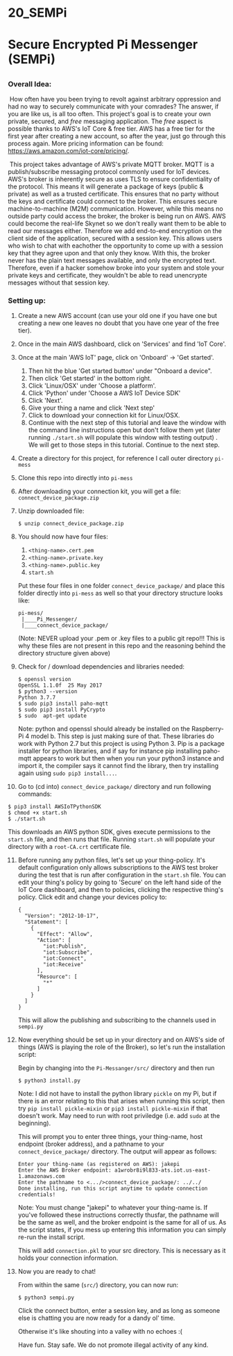# 20_SEMPi
# Secure Encrypted Pi Messenger (SEMPi)

## 

### Overall Idea:

​	How often have you been trying to revolt against arbitrary oppression and had no way to securely communicate with your comrades? The answer, if you are like us, is all too often. This project's goal is to create your own private, secured, and *free* messaging application. The *free* aspect is possible thanks to AWS's IoT Core & free tier. AWS has a free tier for the first year after creating a new account, so after the year, just go through this process again. More pricing information can be found: https://aws.amazon.com/iot-core/pricing/. 

​	This project takes advantage of AWS's private MQTT broker. MQTT is a publish/subscribe messaging protocol commonly used for IoT devices. AWS's broker is inherently secure as uses TLS to ensure confidentiality of the protocol. This means it will generate a package of keys (public & private) as well as a trusted certificate. This ensures that no party without the keys and certificate could connect to the broker. This ensures secure machine-to-machine (M2M) communication. However, while this means no outside party could access the broker, the broker is being run on AWS. AWS could become the real-life Skynet so we don't really want them to be able to read our messages either. Therefore we add end-to-end encryption on the client side of the application, secured with a session key. This allows users who wish to chat with eachother the opportunity to come up with a session key that they agree upon and that only they know. With this, the broker never has the plain text messages available, and only the encrypted text. Therefore, even if a hacker somehow broke into your system and stole your private keys and certificate, they wouldn't be able to read unencrypte messages without that session key.

### Setting up:

1. Create a new AWS account (can use your old one if you have one but creating a new one leaves no doubt that you have one year of the free tier).

2. Once in the main AWS dashboard, click on 'Services' and find 'IoT Core'.

3. Once at the main 'AWS IoT' page, click on 'Onboard' -> 'Get started'. 

   1. Then hit the blue 'Get started button' under "Onboard a device".
   2. Then click 'Get started' in the bottom right.
   3. Click 'Linux/OSX' under 'Choose a platform'.
   4. Click 'Python' under 'Choose a AWS IoT Device SDK'
   5. Click 'Next'.
   6. Give your thing a name and click 'Next step'
   7. Click to download your connection kit for Linux/OSX.
   8. Continue with the next step of this tutorial and leave the window with the command line instructions open but don't follow them yet (later running `./start.sh` will populate this window with testing output) . We will get to those steps in this tutorial. Continue to the next step.

4. Create a directory for this project, for reference I call outer directory `pi-mess`

5. Clone this repo into directly into `pi-mess`

6. After downloading your connection kit, you will get a file: `connect_device_package.zip`

7. Unzip downloaded file:

   `$ unzip connect_device_package.zip`

8. You should now have four files:

   1. `<thing-name>.cert.pem`
   2. `<thing-name>.private.key`
   3. `<thing-name>.public.key`
   4. `start.sh`

   Put these four files in one folder `connect_device_package/` and place this folder directly into `pi-mess` as well so that your directory structure looks like:

   ```
   pi-mess/
   	|____Pi_Messenger/
   	|____connect_device_package/
   ```

   

   (Note: NEVER upload your .pem or .key files to a public git repo!!! This is why these files are not present in this repo and the reasoning behind the directory structure given above)

9. Check for / download dependencies and libraries needed:

   ```
   $ openssl version
   OpenSSL 1.1.0f  25 May 2017
   $ python3 --version
   Python 3.7.7
   $ sudo pip3 install paho-mqtt
   $ sudo pip3 install PyCrypto
   $ sudo  apt-get update
   ```

   Note: python and openssl should already be installed on the Raspberry-Pi 4 model b. This step is just making sure of that. These libraries do work with Python 2.7 but this project is using Python 3. Pip is a package installer  for python libraries, and if say for instance pip installing paho-mqtt appears to work but then when you run your python3 instance and import it, the compiler says it cannot find the library, then try installing again using `sudo pip3 install...`. 

10. Go to (cd into) `connect_device_package/` directory and run following commands:

   ```
   $ pip3 install AWSIoTPythonSDK
   $ chmod +x start.sh
   $ ./start.sh
   ```

   This downloads an AWS python SDK, gives execute permissions to the `start.sh` file, and then runs that file. Running `start.sh` will populate your directory with a `root-CA.crt` certificate file.

11. Before running any python files, let's set up your thing-policy. It's default configuration only allows subscriptions to the AWS test broker during the test that is run after configuration in the `start.sh` file. You can edit your thing's policy by going to 'Secure' on the left hand side of the IoT Core dashboard, and then to policies, clicking the respective thing's policy. Click edit and change your devices policy  to: 

    ```
    {
      "Version": "2012-10-17",
      "Statement": [
        {
          "Effect": "Allow",
          "Action": [
            "iot:Publish",
            "iot:Subscribe",
            "iot:Connect",
            "iot:Receive"
          ],
          "Resource": [
            "*"
          ]
        }
      ]
    }
    ```

    This will allow the publishing and subscribing to the channels used in `sempi.py`

12. Now everything should be set up in your directory and on AWS's side of things (AWS is playing the role of the Broker), so let's run the installation script:

    Begin by changing into the `Pi-Messanger/src/` directory and then run

    ```
    $ python3 install.py
    ```

    Note: I did not have to install the python library `pickle` on my Pi, but if there is an error relating to this that arises when running this script, then try `pip install pickle-mixin` or `pip3 install pickle-mixin` if that doesn't work. May need to run with root priviledge (i.e. add `sudo` at the beginning).

    This will prompt you to enter three things, your thing-name, host endpoint (broker address), and a pathname to your `connect_device_package/` directory. The output will appear as follows:

    ```
    Enter your thing-name (as registered on AWS): jakepi
    Enter the AWS Broker endpoint: a1wrobr8i9l833-ats.iot.us-east-1.amazonaws.com
    Enter the pathname to <.../>connect_device_package/: ../../
    Done installing, run this script anytime to update connection credentials!
    ```

    Note: You must change "jakepi" to whatever your thing-name is. If you've followed these instructions correctly thusfar, the pathname will be the same as well, and the broker endpoint is the same for all of us. As the script states, if you mess up entering this information you can simply re-run the install script.

    This will add `connection.pkl` to your src directory.
    This is necessary as it holds your connection information.

13. Now you are ready to chat! 

    From within the same (`src/`) directory, you can now run:

    ```
    $ python3 sempi.py
    ```

    Click the connect button, enter a session key, and as long as someone else is chatting you are now ready for a dandy ol' time.

    Otherwise it's like shouting into a valley with no echoes :(

    Have fun. Stay safe. We do not promote illegal activity of any kind. 

